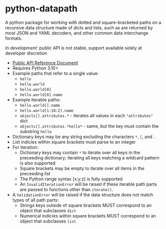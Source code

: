 # python-datapath

A python package for working with dotted and square-bracketed paths on a recursive data structure made of dicts and
lists, such as are returned by most JSON and YAML decoders, and other common data interchange formats.

_In development_: public API is not stable, support available solely at developer discretion

* [Public API Reference Document](REFERENCE.md)
* Requires Python 3.10+
* Example paths that refer to a single value:
  * `hello`
  * `hello.world`
  * `hello.world[0]`
  * `hello.world[0].name`
* Example iterable paths:
  * `hello.world[].name`
  * `hello.world[1:10:2].name`
  * `objects[].attributes.*` - iterates all values in each `"attributes"` dict
  * `objects[].attributes.*hello*` - same, but the key must contain the substring `hello`
* Dictionary keys may be any string excluding the characters `*`, `[`, and `.`
* List indicies within square brackets must parse to an integer
* For iteration:
  * Dictionary keys may contain `*` to iterate over all keys in the preceeding dictionary; iterating all keys
    matching a wildcard pattern is also supported
  * Square brackets may be empty to iterate over all items in the preceeding list
  * The Python range syntax [x:y:z] is fully supported
  * An `InvalidIterationError` will be raised if these iterable path parts are passed to functions other than
    `iterate()`.
* A `ValidationError` will be raised if the data structure does not match types of all path parts:
  * Strings keys outside of square brackets MUST correspond to an object that subclasses `dict`
  * Numerical indicies within square brackets MUST correspond to an object that subclasses `list`

